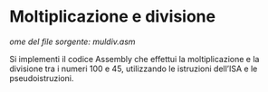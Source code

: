 # Moltiplicazione e divisione

*ome del file sorgente: muldiv.asm*

Si implementi il codice Assembly che effettui la moltiplicazione e la divisione tra i numeri 100 e 45, utilizzando le istruzioni dell’ISA e le pseudoistruzioni.

